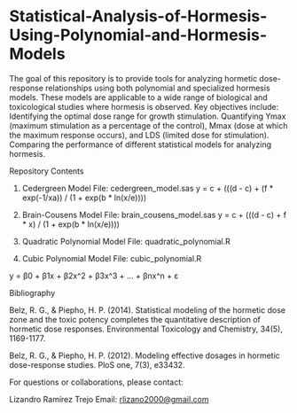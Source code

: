 # Statistical-Analysis-of-Hormesis-Using-Polynomial-and-Hormesis-Models
The goal of this repository is to provide tools for analyzing hormetic dose-response relationships using both polynomial and specialized hormesis models. These models are applicable to a wide range of biological and toxicological studies where hormesis is observed. Key objectives include: 
Identifying the optimal dose range for growth stimulation. 
Quantifying Ymax (maximum stimulation as a percentage of the control), 
Mmax (dose at which the maximum response occurs), and LDS (limited dose for stimulation). 
Comparing the performance of different statistical models for analyzing hormesis.

Repository Contents
1. Cedergreen Model
File: cedergreen_model.sas
y = c + (((d - c) + (f * exp(-1/xa)) / (1 + exp(b * ln(x/e))))

2. Brain-Cousens Model
File: brain_cousens_model.sas
y = c + (((d - c) + f * x) / (1 + exp(b * ln(x/e))))

3. Quadratic Polynomial Model
File: quadratic_polynomial.R

4. Cubic Polynomial Model
File: cubic_polynomial.R

y = β0 + β1x + β2x^2 + β3x^3 + ... + βnx^n + ε

Bibliography

Belz, R. G., & Piepho, H. P. (2014). Statistical modeling of the hormetic dose zone and the toxic potency completes the quantitative description of hormetic dose responses. Environmental Toxicology and Chemistry, 34(5), 1169-1177.

Belz, R. G., & Piepho, H. P. (2012). Modeling effective dosages in hormetic dose-response studies. PloS one, 7(3), e33432.


For questions or collaborations, please contact:

Lizandro Ramírez Trejo
Email: rlizano2000@gmail.com


